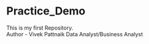 # Practice_Demo
This is my first Repository.
<br>
Author - Vivek Pattnaik
Data Analyst/Business Analyst
